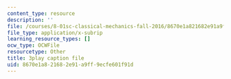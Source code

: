 ```yaml
---
content_type: resource
description: ''
file: /courses/8-01sc-classical-mechanics-fall-2016/8670e1a821682e91a9ff9ecfe601f91d_otGGuHt36XA.srt
file_type: application/x-subrip
learning_resource_types: []
ocw_type: OCWFile
resourcetype: Other
title: 3play caption file
uid: 8670e1a8-2168-2e91-a9ff-9ecfe601f91d
---
```

